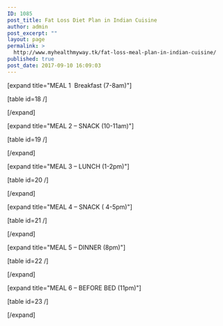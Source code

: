 ```yaml
---
ID: 1085
post_title: Fat Loss Diet Plan in Indian Cuisine
author: admin
post_excerpt: ""
layout: page
permalink: >
  http://www.myhealthmyway.tk/fat-loss-meal-plan-in-indian-cuisine/
published: true
post_date: 2017-09-10 16:09:03
---
```

<div id="pl-1085"  class="panel-layout" ><div id="pg-1085-0"  class="panel-grid panel-has-style"  data-style="{&quot;padding&quot;:&quot;8% 5% 5% 5%&quot;,&quot;background_display&quot;:&quot;tile&quot;,&quot;cell_alignment&quot;:&quot;flex-start&quot;}" ><div class="panel-row-style panel-row-style-for-1085-0" ><div id="pgc-1085-0-0"  class="panel-grid-cell"  data-weight="1" ><div id="panel-1085-0-0-0" class="so-panel widget widget_sow-editor panel-first-child panel-last-child" data-index="0" data-style="{&quot;background_display&quot;:&quot;tile&quot;}" ><div class="so-widget-sow-editor so-widget-sow-editor-base">
<div class="siteorigin-widget-tinymce textwidget">
	<p style="text-align: left;">[expand title="MEAL 1  Breakfast (7-8am)"]</p>
<p>[table id=18 /]</p>
<p style="text-align: left;">[/expand]</p>
<p style="text-align: left;">[expand title="MEAL 2 – SNACK (10-11am)"]</p>
<p>[table id=19 /]</p>
<p style="text-align: left;">[/expand]</p>
<p style="text-align: left;">[expand title="MEAL 3 – LUNCH (1-2pm)"]</p>
<p>[table id=20 /]</p>
<p style="text-align: left;">[/expand]</p>
<p style="text-align: left;">[expand title="MEAL 4 – SNACK ( 4-5pm)"]</p>
<p>[table id=21 /]</p>
<p style="text-align: left;">[/expand]</p>
<p>[expand title="MEAL 5 – DINNER (8pm)"]</p>
<p>[table id=22 /]</p>
<p>[/expand]</p>
<p style="text-align: left;">[expand title="MEAL 6 – BEFORE BED (11pm)"]</p>
<p style="text-align: left;">[table id=23 /]</p>
<p style="text-align: left;">[/expand]</p></div>
</div></div></div></div></div></div>